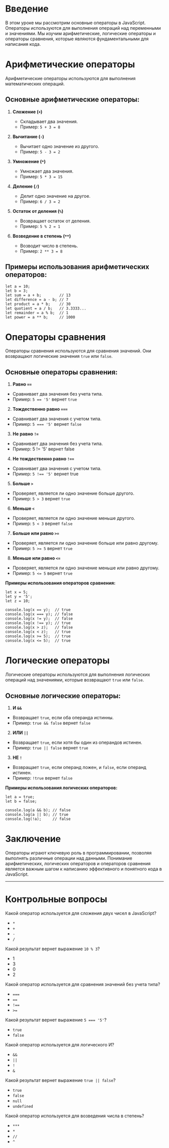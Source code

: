# Введение

В этом уроке мы рассмотрим основные операторы в JavaScript. Операторы используются для выполнения операций над переменными и значениями. Мы изучим арифметические, логические операторы и операторы сравнения, которые являются фундаментальными для написания кода.

# Арифметические операторы

Арифметические операторы используются для выполнения математических операций.

## Основные арифметические операторы:

1. **Сложение (`+`)**
    - Складывает два значения.
    - Пример: `5 + 3 = 8`

2. **Вычитание (`-`)**
    - Вычитает одно значение из другого.
    - Пример: `5 - 3 = 2`

3. **Умножение (`*`)**
    - Умножает два значения.
    - Пример: `5 * 3 = 15`

4. **Деление (`/`)**
    - Делит одно значение на другое.
    - Пример: `6 / 3 = 2`

5. **Остаток от деления (`%`)**
    - Возвращает остаток от деления.
    - Пример: `5 % 2 = 1`

6. **Возведение в степень (`**`)**
    - Возводит число в степень.
    - Пример: `2 ** 3 = 8`

## Примеры использования арифметических операторов:

```
let a = 10;
let b = 3;
let sum = a + b;        // 13
let difference = a - b; // 7
let product = a * b;    // 30
let quotient = a / b;   // 3.3333...
let remainder = a % b;  // 1
let power = a ** b;     // 1000
```

# Операторы сравнения

Операторы сравнения используются для сравнения значений. Они возвращают логические значения `true` или `false`.

## Основные операторы сравнения:

1. **Равно `==`**
- Сравнивает два значения без учета типа.
- Пример: `5 == '5'` вернет `true`

2. **Тождественно равно `===`**
- Сравнивает два значения с учетом типа.
- Пример: `5 === '5'` вернет `false`

3. **Не равно `!=`**
- Сравнивает два значения без учета типа.
- Пример: 5 != '5' вернет false

4. **Не тождественно равно `!==`**
- Сравнивает два значения с учетом типа.
- Пример: `5 !== '5'` вернет true

5. **Больше `>`**
- Проверяет, является ли одно значение больше другого.
- Пример: `5 > 3` вернет `true`

6. **Меньше `<`**
- Проверяет, является ли одно значение меньше другого.
- Пример: `5 < 3` вернет `false`

7. **Больше или равно `>=`**
- Проверяет, является ли одно значение больше или равно другому.
- Пример: `5 >= 5` вернет `true`

8. **Меньше или равно `<=`**
- Проверяет, является ли одно значение меньше или равно другому.
- Пример: `5 <= 5` вернет `true`

**Примеры использования операторов сравнения:**

```
let x = 5;
let y = '5';
let z = 10;

console.log(x == y);  // true
console.log(x === y); // false
console.log(x != y);  // false
console.log(x !== y); // true
console.log(x > z);   // false
console.log(x < z);   // true
console.log(x >= 5);  // true
console.log(x <= 5);  // true
```

# Логические операторы

Логические операторы используются для выполнения логических операций над значениями, которые возвращают `true` или `false`.

## Основные логические операторы:

1. **И `&&`**
- Возвращает `true`, если оба операнда истинны.
- Пример: `true && false` вернет `false`

2. **ИЛИ `||`**
- Возвращает `true`, если хотя бы один из операндов истинен.
- Пример: `true || false` вернет `true`

3. **НЕ `!`**
- Возвращает `true`, если операнд ложен, и `false`, если операнд истинен.
- Пример: `!true` вернет `false`

**Примеры использования логических операторов:**

```
let a = true;
let b = false;

console.log(a && b); // false
console.log(a || b); // true
console.log(!a);     // false
```

# Заключение

Операторы играют ключевую роль в программировании, позволяя выполнять различные операции над данными. Понимание арифметических, логических операторов и операторов сравнения является важным шагом к написанию эффективного и понятного кода в JavaScript.

***

# Контрольные вопросы

Какой оператор используется для сложения двух чисел в JavaScript?
- `*`
- `+`
- `-`
- `/`

Какой результат вернет выражение `10 % 3`?
- 1
- 3
- 0
- 2

Какой оператор используется для сравнения значений без учета типа?
- `===`
- `==`
- `!==`
- `>=`

Какой результат вернет выражение `5 === '5'`?
- `true`
- `false`

Какой оператор используется для логического И?
- `&&`
- `||`
- `!`
- `&`

Какой результат вернет выражение `true || false`?
- `true`
- `false`
- `null`
- `undefined`

Какой оператор используется для возведения числа в степень?
- `***`
- `*`
- `//`
- `^`
